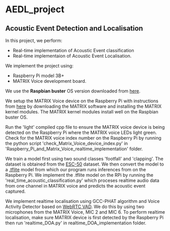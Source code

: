 # AEDL_project
## Acoustic Event Detection and Localisation
In this project, we perform:

* Real-time implementation of Acoustic Event classification 
* Real-time implementaion of Acoustic Event Localisation.

We implement the project using:
* Raspberry Pi model 3B+
* MATRIX Voice development board.

We use the **Raspbian buster** OS version downloaded from [here](https://downloads.raspberrypi.org/raspios_oldstable_armhf/images/raspios_oldstable_armhf-2022-09-26/2022-09-22-raspios-buster-armhf.img.xz).

We setup the MATRIX Voice device on the Raspberry Pi with instructions from [here](https://www.hackster.io/matrix-labs/direction-of-arrival-for-matrix-voice-creator-using-odas-b7a15b) by downloading the MATRIX software and installing the MATRIX kernel modules. The MATRIX kernel modules install well on the Raspbian buster OS.

Run the 'light' compiled cpp file to ensure the MATRIX voice device is being detected on the Raspberry Pi where the MATRIX voice LEDs light green.
Check for the MATRIX voice index number on the Raspberry Pi by running the python script 'check_Matrix_Voice_device_index.py' in 'Raspberry_Pi_and_Matrix_Voice_realtime_implementation' folder.

We train a model first using two sound classes 'footfall' and 'clapping'. The dataset is obtained from the [ESC-50](https://github.com/karolpiczak/ESC-50) dataset. We then convert the model to a [.tflite](https://www.tensorflow.org/tutorials/audio/simple_audio) model from which our program runs inferences from on the Raspberry Pi. We implement the .tflite model on the RPi by running the 'real_time_acoustic_classification.py' which proceses realtime audio data from one channel in MATRIX voice and predicts the acoustic event captured.

We implement realtime localisation using GCC-PHAT algorithm and Voice Activity Detector based on [WebRTC VAD](https://github.com/wiseman/py-webrtcvad). We do this by using two microphones from the MATRIX Voice, MIC 2 and MIC 6. To perform realtime localisation, make sure MATRIX device is first detected by the Raspberry Pi then run 'realtime_DOA.py' in realtime_DOA_implementation folder.

